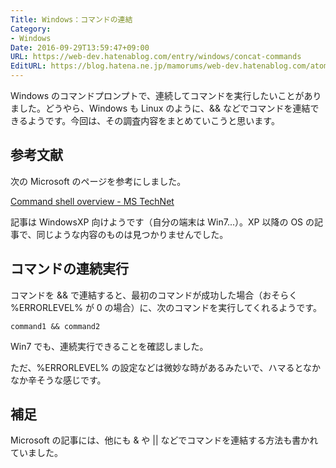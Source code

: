 ```yaml
---
Title: Windows：コマンドの連結
Category:
- Windows
Date: 2016-09-29T13:59:47+09:00
URL: https://web-dev.hatenablog.com/entry/windows/concat-commands
EditURL: https://blog.hatena.ne.jp/mamorums/web-dev.hatenablog.com/atom/entry/10328749687186844036
---
```


Windows のコマンドプロンプトで、連続してコマンドを実行したいことがありました。どうやら、Windows も Linux のように、&& などでコマンドを連結できるようです。今回は、その調査内容をまとめていこうと思います。


## 参考文献
次の Microsoft のページを参考にしました。

[Command shell overview - MS TechNet](https://technet.microsoft.com/en-us/library/bb490954.aspx)

記事は WindowsXP 向けようです（自分の端末は Win7...）。XP 以降の OS の記事で、同じような内容のものは見つかりませんでした。


## コマンドの連続実行
コマンドを && で連結すると、最初のコマンドが成功した場合（おそらく %ERRORLEVEL% が 0 の場合）に、次のコマンドを実行してくれるようです。

```
command1 && command2
```

Win7 でも、連続実行できることを確認しました。

ただ、%ERRORLEVEL% の設定などは微妙な時があるみたいで、ハマるとなかなか辛そうな感じです。


## 補足
Microsoft の記事には、他にも & や || などでコマンドを連結する方法も書かれていました。


